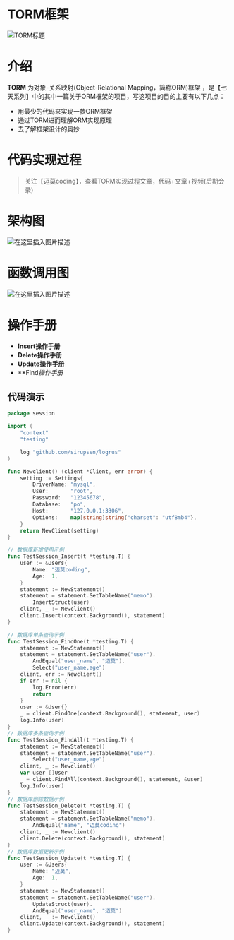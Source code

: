 # TORM框架
![TORM标题](https://img-blog.csdnimg.cn/20210115212316910.png?x-oss-process=image/watermark,type_ZmFuZ3poZW5naGVpdGk,shadow_10,text_aHR0cHM6Ly9ibG9nLmNzZG4ubmV0L3FxXzQxMDY2MDY2,size_16,color_FFFFFF,t_70#pic_center)

# 介绍
**TORM** 为对象-关系映射(Object-Relational Mapping，简称ORM)框架 ，是【七天系列】中的其中一篇关于ORM框架的项目，写这项目的目的主要有以下几点：

- 用最少的代码来实现一款ORM框架
- 通过TORM进而理解ORM实现原理
- 去了解框架设计的奥妙

# 代码实现过程
> 关注【迈莫coding】，查看TORM实现过程文章，代码+文章+视频(后期会录)

# 架构图
![在这里插入图片描述](https://img-blog.csdnimg.cn/20210115223300711.png?x-oss-process=image/watermark,type_ZmFuZ3poZW5naGVpdGk,shadow_10,text_aHR0cHM6Ly9ibG9nLmNzZG4ubmV0L3FxXzQxMDY2MDY2,size_16,color_FFFFFF,t_70)

# 函数调用图
![在这里插入图片描述](https://img-blog.csdnimg.cn/20210115223214200.png?x-oss-process=image/watermark,type_ZmFuZ3poZW5naGVpdGk,shadow_10,text_aHR0cHM6Ly9ibG9nLmNzZG4ubmV0L3FxXzQxMDY2MDY2,size_16,color_FFFFFF,t_70)

# 操作手册
- **Insert操作手册**
-  **Delete操作手册**
- **Update操作手册**
- **Find*操作手册*

## 代码演示
```go 
package session

import (
	"context"
	"testing"

	log "github.com/sirupsen/logrus"
)

func Newclient() (client *Client, err error) {
	setting := Settings{
		DriverName: "mysql",
		User:       "root",
		Password:   "12345678",
		Database:   "po",
		Host:       "127.0.0.1:3306",
		Options:    map[string]string{"charset": "utf8mb4"},
	}
	return NewClient(setting)
}

// 数据库新增使用示例
func TestSession_Insert(t *testing.T) {
	user := &Users{
		Name: "迈莫coding",
		Age:  1,
	}
	statement := NewStatement()
	statement = statement.SetTableName("memo").
		InsertStruct(user)
	client, _ := Newclient()
	client.Insert(context.Background(), statement)
}

// 数据库单条查询示例
func TestSession_FindOne(t *testing.T) {
	statement := NewStatement()
	statement = statement.SetTableName("user").
		AndEqual("user_name", "迈莫").
		Select("user_name,age")
	client, err := Newclient()
	if err != nil {
		log.Error(err)
		return
	}
	user := &User{}
	_ = client.FindOne(context.Background(), statement, user)
	log.Info(user)
}
// 数据库多条查询示例
func TestSession_FindAll(t *testing.T) {
	statement := NewStatement()
	statement = statement.SetTableName("user").
		Select("user_name,age")
	client, _ := Newclient()
	var user []User
	_ = client.FindAll(context.Background(), statement, &user)
	log.Info(user)
}
// 数据库删除数据示例
func TestSession_Delete(t *testing.T) {
	statement := NewStatement()
	statement = statement.SetTableName("memo").
		AndEqual("name", "迈莫coding")
	client, _ := Newclient()
	client.Delete(context.Background(), statement)
}
// 数据库数据更新示例
func TestSession_Update(t *testing.T) {
	user := &Users{
		Name: "迈莫",
		Age:  1,
	}
	statement := NewStatement()
	statement = statement.SetTableName("user").
		UpdateStruct(user).
		AndEqual("user_name", "迈莫")
	client, _ := Newclient()
	client.Update(context.Background(), statement)
}
